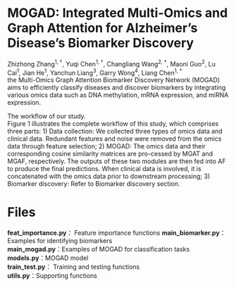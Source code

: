 # MOGAD: Integrated Multi-Omics and Graph Attention for Alzheimer’s Disease’s Biomarker Discovery
Zhizhong Zhang<sup>1, †</sup>, Yuqi Chen<sup>1, †</sup>, Changliang Wang<sup>2, †</sup>, Maoni Guo<sup>2</sup>, Lu Cai<sup>1</sup>, Jian He<sup>1</sup>, Yanchun Liang<sup>3</sup>, Garry Wong<sup>4</sup>, Liang Chen<sup>1, *</sup>  
the Multi-Omics Graph Attention Biomarker Discovery Network (MOGAD) aims to efficiently classify diseases and discover biomarkers by integrating various omics data such as DNA methylation, mRNA expression, and miRNA expression.  


The workflow of our study.  
Figure 1 illustrates the complete workflow of this study, which comprises three parts: 1) Data collection: We collected three types of omics data and clinical data. Redundant features and noise were removed from the omics data through feature selection; 2) MOGAD: The omics data and their corresponding cosine similarity matrices are pro-cessed by MGAT and MGAF, respectively. The outputs of these two modules are then fed into AF to produce the final predictions. When clinical data is involved, it is concatenated with the omics data prior to downstream processing; 3) Biomarker discovery: Refer to Biomarker discovery section.

# Files
**feat_importance.py**： Feature importance functions 
**main_biomarker.py**：Examples for identifying biomarkers   
**main_mogad.py**：Examples of MOGAD for classification tasks  
**models.py**：MOGAD model  
**train_test.py**： Training and testing functions  
**utils.py**：Supporting functions   
